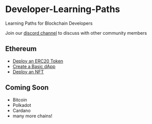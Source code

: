 # Developer-Learning-Paths
Learning Paths for Blockchain Developers

Join our [discord channel](https://discord.gg/K6v3NM7j) to discuss with other community members 

## Ethereum

* [Deploy an ERC20 Token](https://github.com/BlockDevsUnited/TokenTutorial)
* [Create a Basic dApp](https://github.com/BlockDevsUnited/BasicFrontEndTutorial)
* [Deploy an NFT](https://github.com/BlockDevsUnited/NFT-Tutorial)

## Coming Soon
* Bitcoin
* Polkadot
* Cardano
* many more chains!
